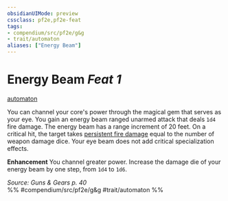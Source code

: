 ```yaml
---
obsidianUIMode: preview
cssclass: pf2e,pf2e-feat
tags:
- compendium/src/pf2e/g&g
- trait/automaton
aliases: ["Energy Beam"]
---
```

# Energy Beam  *Feat 1*  
[automaton](../../Rules/traits/automaton-g-g.md)  


You can channel your core's power through the magical gem that serves as your eye. You gain an energy beam ranged unarmed attack that deals `1d4` fire damage. The energy beam has a range increment of 20 feet. On a critical hit, the target takes [persistent fire damage](../../Rules/conditions.md#Persistent%20Damage) equal to the number of weapon damage dice. Your eye beam does not add critical specialization effects.

**Enhancement** You channel greater power. Increase the damage die of your energy beam by one step, from `1d4` to `1d6`.

*Source: Guns & Gears p. 40*  
%% #compendium/src/pf2e/g&g #trait/automaton %%